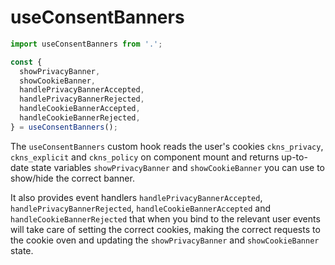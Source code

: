 # useConsentBanners

```js
import useConsentBanners from '.';

const {
  showPrivacyBanner,
  showCookieBanner,
  handlePrivacyBannerAccepted,
  handlePrivacyBannerRejected,
  handleCookieBannerAccepted,
  handleCookieBannerRejected,
} = useConsentBanners();
```

The `useConsentBanners` custom hook reads the user's cookies `ckns_privacy`, `ckns_explicit` and `ckns_policy` on component mount and returns up-to-date state variables `showPrivacyBanner` and `showCookieBanner` you can use to show/hide the correct banner.

It also provides event handlers `handlePrivacyBannerAccepted`, `handlePrivacyBannerRejected`, `handleCookieBannerAccepted` and `handleCookieBannerRejected` that when you bind to the relevant user events will take care of setting the correct cookies, making the correct requests to the cookie oven and updating the `showPrivacyBanner` and `showCookieBanner` state.
